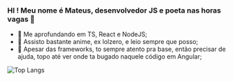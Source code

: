 ### HI ! Meu nome é Mateus, desenvolvedor JS e poeta nas horas vagas 👋

- 🌱  Me aprofundando em TS, React e NodeJS;
- 💬  Assisto bastante anime, ex lolzero, e leio sempre que posso;
- 👯  Apesar das frameworks, to sempre atento pra base, então precisar de ajuda, topo até ver onde ta bugado naquele código em Angular;

![Top Langs](https://github-readme-stats.vercel.app/api/top-langs/?username=mugarate12&layout=compact&bg_color=FFFFFF&title_color=151515&text_color=151515)

<!--
**mugarate12/mugarate12** is a ✨ _special_ ✨ repository because its `README.md` (this file) appears on your GitHub profile.
![](https://media.giphy.com/media/13oDNx11SKUKha/giphy.gif)

Here are some ideas to get you started:

- 🔭 I’m currently working on ...
- 🌱 I’m currently learning ...
- 👯 I’m looking to collaborate on ...
- 🤔 I’m looking for help with ...
- 💬 Ask me about ...
- 📫 How to reach me: ...
- 😄 Pronouns: ...
- ⚡ Fun fact: ...
-->
